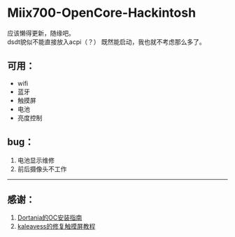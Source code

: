 # Miix700-OpenCore-Hackintosh
应该懒得更新，随缘吧。  
dsdt貌似不能直接放入acpi（？） 既然能启动，我也就不考虑那么多了。
## 可用：
- wifi
- 蓝牙
- 触摸屏
- 电池
- 亮度控制
## bug：
1. 电池显示维修
2. 前后摄像头不工作
***
## 感谢：
1. [Dortania的OC安装指南](https://dortania.github.io/OpenCore-Install-Guide/) 
2. [kaleavess的修复触摸屏教程](https://github.com/kaleavess/Miix700-OSX-Hackintosh-Clover) 
